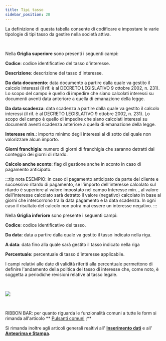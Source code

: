 ```yaml
---
title: Tipi tasso
sidebar_position: 28
---
```


La definizione di questa tabella consente di codificare e impostare le varie tipologie di tipi tasso da gestire nella società attiva.

 

Nella **Griglia superiore** sono presenti i seguenti campi:

**Codice**: codice identificativo del tasso d'interesse.

**Descrizione**: descrizione del tasso d'interesse.

**Da data documento**: data documento a partire dalla quale va gestito il calcolo interessi (il rif. è al DECRETO LEGISLATIVO 9 ottobre 2002, n. 231). Lo scopo del campo è quello di impedire che siano calcolati interessi su documenti aventi data anteriore a quella di emanazione della legge.

**Da data scadenza**: data scadenza a partire dalla quale va gestito il calcolo interessi (il rif. è al DECRETO LEGISLATIVO 9 ottobre 2002, n. 231). Lo scopo del campo è quello di impedire che siano calcolati interessi su documenti aventi scadenza anteriore a quella di emanazione della legge.

**Interesse min.**: importo minimo degli interessi al di sotto del quale non valorizzare alcun importo.

**Giorni franchigia**: numero di giorni di franchigia che saranno detratti dal conteggio dei giorni di ritardo.

**Calcolo anche sconto**: flag di gestione anche in sconto in caso di pagamento anticipato. 

:::tip nota
ESEMPIO: in caso di pagamento anticipato da parte del cliente e successivo ritardo di pagamento, se l'importo dell'interesse calcolato sul ritardo è superiore al valore impostato nel campo Interesse min. , al valore dell'interesse calcolato sarà detratto il valore (negativo) calcolato in base ai giorni che intercorrono tra la data pagamento e la data scadenza. In ogni caso il risultato del calcolo non potrà mai essere un interesse negativo.
:::

Nella **Griglia inferiore** sono presente i seguenti campi:

**Codice**: codice identificativo del tasso.

**Da data**: data a partire dalla quale va gestito il tasso indicato nella riga.

**A data**: data fino alla quale sarà gestito il tasso indicato nella riga

**Percentuale**: percentuale di tasso d'interesse applicabile.

I campi relativi alle date di validità riferiti alla percentuale permettono di definire l'andamento della politica del tasso di interesse che, come noto, è soggetta a periodiche revisioni relative al tasso legale.

 

![](/img/it-it/configurations/tables/finance/rate-types/image01.png)

 

RIBBON BAR: per quanto riguarda le funzionalità comuni a tutte le form si rimanda all'articolo ** [Pulsanti comuni](/docs/guide/common/common-buttons) ;**

Si rimanda inoltre agli articoli generali realtivi all' [**Inserimento dati**](/docs/guide/common/operations-with-data/manual-entry-or-help-and-data-selection)  e all' [**Anteprima e Stampa**](/docs/guide/common/operations-with-data/reports).






